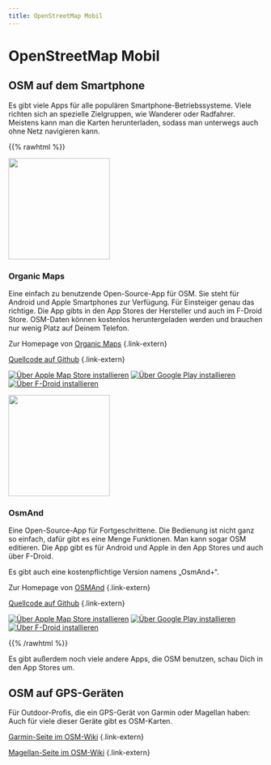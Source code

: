```yaml
---
title: OpenStreetMap Mobil
---
```


# OpenStreetMap Mobil

## OSM auf dem Smartphone

Es gibt viele Apps für alle populären Smartphone-Betriebssysteme. Viele richten
sich an spezielle Zielgruppen, wie Wanderer oder Radfahrer. Meistens kann man
die Karten herunterladen, sodass man unterwegs auch ohne Netz navigieren kann.

{{% rawhtml %}}
<div class="grid-container grid-container-500">
<div class="grid-box">
<img class="grid-box-app-left" src="organicmaps.jpg" width="200"/>
<div class="grid-box-app-right">

<img class="logo" src="/img/logos/organic-maps.png" alt=""/>

### Organic Maps

Eine einfach zu benutzende Open-Source-App für OSM. Sie steht für Android und
Apple Smartphones zur Verfügung. Für Einsteiger genau das richtige. Die App
gibts in den App Stores der Hersteller und auch im F-Droid Store. OSM-Daten
können kostenlos heruntergeladen werden und brauchen nur wenig Platz auf Deinem
Telefon.

Zur Homepage von [Organic Maps](https://organicmaps.app/)
{.link-extern}

[Quellcode auf Github](https://github.com/organicmaps/organicmaps)
{.link-extern}

[![Über Apple Map Store installieren](/img/appstores/apple-appstore.svg)](https://apps.apple.com/de/app/organic-maps-navi-karten/id1567437057)
[![Über Google Play installieren](/img/appstores/googleplay.svg)](https://play.google.com/store/apps/details?id=app.organicmaps&hl=de)
[![Über F-Droid installieren](/img/appstores/f-droid.svg)](https://f-droid.org/de/packages/app.organicmaps/)

</div>
</div>
<div class="grid-box">
<img class="grid-box-app-left" src="osmand.jpg" width="200"/>
<div class="grid-box-app-right">

<img class="logo" src="/img/logos/osmand.png" alt=""/>

### OsmAnd

Eine Open-Source-App für Fortgeschrittene. Die Bedienung ist nicht ganz so
einfach, dafür gibt es eine Menge Funktionen. Man kann sogar OSM editieren. Die
App gibt es für Android und Apple in den App Stores und auch über F-Droid.

Es gibt auch eine kostenpflichtige Version namens „OsmAnd+“.

Zur Homepage von [OSMAnd](https://osmand.net/)
{.link-extern}

[Quellcode auf Github](https://github.com/osmandapp/Osmand)
{.link-extern}

[![Über Apple Map Store installieren](/img/appstores/apple-appstore.svg)](https://apps.apple.com/us/app/osmand-maps-travel-navigate/id934850257)
[![Über Google Play installieren](/img/appstores/googleplay.svg)](https://play.google.com/store/apps/details?id=net.osmand&hl=de)
[![Über F-Droid installieren](/img/appstores/f-droid.svg)](https://f-droid.org/de/packages/net.osmand.plus/)

</div>
</div>
</div>

{{% /rawhtml %}}

Es gibt außerdem noch viele andere Apps, die OSM benutzen, schau Dich in den
App Stores um.

## OSM auf GPS-Geräten

Für Outdoor-Profis, die ein GPS-Gerät von Garmin oder Magellan haben: Auch
für viele dieser Geräte gibt es OSM-Karten.

[Garmin-Seite im OSM-Wiki](https://wiki.openstreetmap.org/wiki/DE:Garmin)
{.link-extern}

[Magellan-Seite im OSM-Wiki](https://wiki.openstreetmap.org/wiki/Magellan)
{.link-extern}

